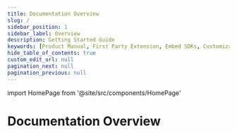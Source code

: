 ```yaml
---
title: Documentation Overview
slug: /
sidebar_position: 1
sidebar_label: Overview
description: Getting Started Guide
keywords: [Product Manual, First Party Extension, Embed SDKs, Customization API]
hide_table_of_contents: true
custom_edit_url: null
pagination_next: null
pagination_previous: null
---
```


import HomePage from '@site/src/components/HomePage'

# Documentation Overview

<HomePage/>

